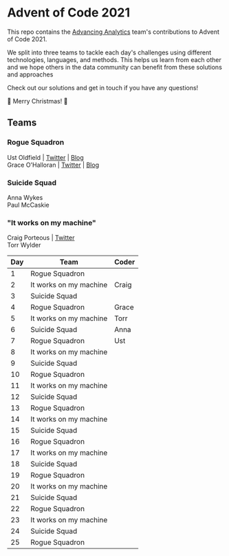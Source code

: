 # Advent of Code 2021

This repo contains the [Advancing Analytics](https://www.advancinganalytics.co.uk/) team's contributions to Advent of Code 2021.

We split into three teams to tackle each day's challenges using different technologies, languages, and methods. This helps us learn from each other and we hope others in the data community can benefit from these solutions and approaches

Check out our solutions and get in touch if you have any questions!

 🎄 Merry Christmas! 🎄


## Teams

### Rogue Squadron

Ust Oldfield | [Twitter](https://twitter.com/UstDoesTech) | [Blog](https://www.ustdoes.tech/posts)  
Grace O'Halloran | [Twitter](https://twitter.com/graceaohalloran) | [Blog](https://www.thinkingacloud.co.uk/)
### Suicide Squad

Anna Wykes  
Paul McCaskie
### "It works on my machine"

Craig Porteous | [Twitter](https://twitter.com/cporteous)  
Torr Wylder


| Day | Team | Coder |
| --- | --- | --- |
| 1 | Rogue Squadron | |
| 2 | It works on my machine | Craig |
| 3 | Suicide Squad | |
| 4 | Rogue Squadron | Grace |
| 5 | It works on my machine | Torr |
| 6 | Suicide Squad | Anna |
| 7 | Rogue Squadron | Ust |
| 8 | It works on my machine | |
| 9 | Suicide Squad | |
| 10 | Rogue Squadron | |
| 11 | It works on my machine | |
| 12 | Suicide Squad | |
| 13 | Rogue Squadron | |
| 14 | It works on my machine | |
| 15 | Suicide Squad | |
| 16 | Rogue Squadron | |
| 17 | It works on my machine | |
| 18 | Suicide Squad | |
| 19 | Rogue Squadron | |
| 20 | It works on my machine | |
| 21 | Suicide Squad | |
| 22 | Rogue Squadron | |
| 23 | It works on my machine | |
| 24 | Suicide Squad | |
| 25 | Rogue Squadron | |
